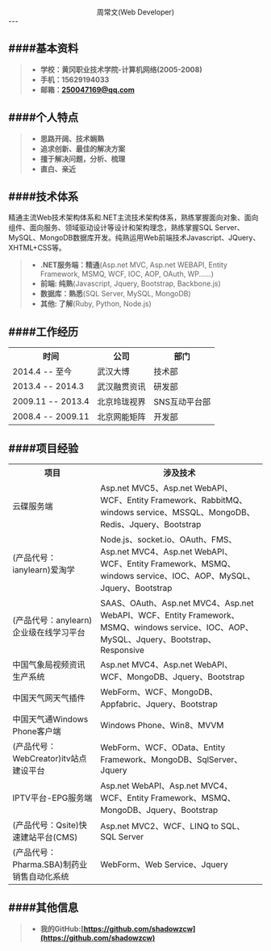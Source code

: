 <center>周常文(Web Developer)</center>
---

####基本资料
---
>+ **学校：黄冈职业技术学院-计算机网络(2005-2008)**
>+ **手机：15629194033**
>+ **邮箱：250047169@qq.com**

####个人特点
---
>+ **思路开阔、技术娴熟**
>+ **追求创新、最佳的解决方案**
>+ **擅于解决问题，分析、梳理**
>+ **直白、亲近**

####技术体系
---
精通主流Web技术架构体系和.NET主流技术架构体系，熟练掌握面向对象、面向组件、面向服务、领域驱动设计等设计和架构理念，熟练掌握SQL Server、MySQL、MongoDB数据库开发。纯熟运用Web前端技术Javascript、JQuery、XHTML+CSS等。

>+ **.NET服务端：精通**(Asp.net MVC, Asp.net WEBAPI, Entity Framework, MSMQ, WCF, IOC, AOP, OAuth, WP......)
>+ **前端: 纯熟**(Javascript, Jquery, Bootstrap, Backbone.js)
>+ **数据库：熟悉**(SQL Server, MySQL, MongoDB)
>+ **其他: 了解**(Ruby, Python, Node.js)

####工作经历
---
<table>
	<tr>
		<th>时间</th>
		<th>公司</th>
		<th>部门</th>
	</tr>
	<tr>
		<td>2014.4 -- 至今</td>
		<td>武汉大博</td>
		<td>技术部</td>
	</tr>
	<tr>
		<td>2013.4 -- 2014.3</td>
		<td>武汉融贯资讯</td>
		<td>研发部</td>
	</tr>
	<tr>
		<td>2009.11 -- 2013.4</td>
		<td>北京玲珑视界</td>
		<td>SNS互动平台部</td>
	</tr>
	<tr>
		<td>2008.4 -- 2009.11</td>
		<td>北京网能矩阵</td>
		<td>开发部</td>
	</tr>
	
</table>



####项目经验
---
<table>
	<tr>
		<th>项目</th>
		<th>涉及技术</th>
	</tr>
	<tr>
		<td>云碟服务端</td>
		<td>Asp.net MVC5、Asp.net WebAPI、WCF、Entity Framework、RabbitMQ、windows service、MSSQL、MongoDB、Redis、Jquery、Bootstrap</td>
	</tr>
	<tr>
		<td>(产品代号：ianylearn)爱淘学</td>
		<td>Node.js、socket.io、OAuth、FMS、Asp.net MVC4、Asp.net WebAPI、WCF、Entity Framework、MSMQ、windows service、IOC、AOP、MySQL、Jquery、Bootstrap</td>
	</tr>
	<tr>
		<td>(产品代号：anylearn)企业级在线学习平台</td>
		<td>SAAS、OAuth、Asp.net MVC4、Asp.net WebAPI、WCF、Entity Framework、MSMQ、windows service、IOC、AOP、MySQL、Jquery、Bootstrap、Responsive</td>
	</tr>
	<tr>
		<td>中国气象局视频资讯生产系统</td>
		<td>Asp.net MVC4、Asp.net WebAPI、WCF、MongoDB、Jquery、Bootstrap</td>
	</tr>
	<tr>
		<td>中国天气网天气插件</td>
		<td>WebForm、WCF、MongoDB、Appfabric、Jquery、Bootstrap</td>
	</tr>
	<tr>
		<td>中国天气通Windows Phone客户端</td>
		<td>Windows Phone、Win8、MVVM</td>
	</tr>
	<tr>
		<td>(产品代号：WebCreator)itv站点建设平台</td>
		<td>WebForm、WCF、OData、Entity Framework、MongoDB、SqlServer、Jquery</td>
	</tr>
	<tr>
		<td>IPTV平台-EPG服务端</td>
		<td>Asp.net WebAPI、Asp.net MVC4、WCF、Entity Framework、MSMQ、MongoDB、Jquery、Bootstrap</td>
	</tr>
	<tr>
		<td>(产品代号：Qsite)快速建站平台(CMS)</td>
		<td>Asp.net MVC2、WCF、LINQ to SQL、SQL Server</td>
	</tr>
	<tr>
		<td>(产品代号：Pharma.SBA)制药业销售自动化系统</td>
		<td>WebForm、Web Service、Jquery</td>
	</tr>
</table>


####其他信息
---
>+ **我的GitHub:[https://github.com/shadowzcw](https://github.com/shadowzcw)**
